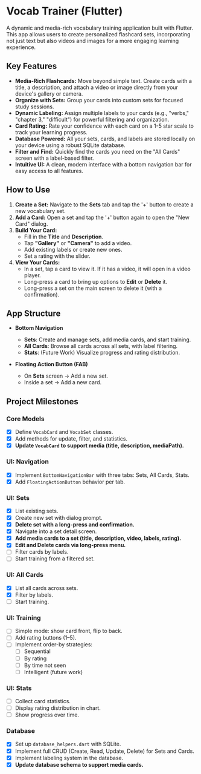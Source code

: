 # Vocab Trainer (Flutter)

A dynamic and media-rich vocabulary training application built with Flutter. This app allows users to create personalized flashcard sets, incorporating not just text but also videos and images for a more engaging learning experience.

## Key Features

- **Media-Rich Flashcards:** Move beyond simple text. Create cards with a title, a description, and attach a video or image directly from your device's gallery or camera.
- **Organize with Sets:** Group your cards into custom sets for focused study sessions.
- **Dynamic Labeling:** Assign multiple labels to your cards (e.g., "verbs," "chapter 3," "difficult") for powerful filtering and organization.
- **Card Rating:** Rate your confidence with each card on a 1-5 star scale to track your learning progress.
- **Database Powered:** All your sets, cards, and labels are stored locally on your device using a robust SQLite database.
- **Filter and Find:** Quickly find the cards you need on the "All Cards" screen with a label-based filter.
- **Intuitive UI:** A clean, modern interface with a bottom navigation bar for easy access to all features.

## How to Use

1.  **Create a Set:** Navigate to the **Sets** tab and tap the '+' button to create a new vocabulary set.
2.  **Add a Card:** Open a set and tap the '+' button again to open the "New Card" dialog.
3.  **Build Your Card:**
    *   Fill in the **Title** and **Description**.
    *   Tap **"Gallery"** or **"Camera"** to add a video.
    *   Add existing labels or create new ones.
    *   Set a rating with the slider.
4.  **View Your Cards:**
    *   In a set, tap a card to view it. If it has a video, it will open in a video player.
    *   Long-press a card to bring up options to **Edit** or **Delete** it.
    *   Long-press a set on the main screen to delete it (with a confirmation).

## App Structure

- **Bottom Navigation**
    - **Sets**: Create and manage sets, add media cards, and start training.
    - **All Cards**: Browse all cards across all sets, with label filtering.
    - **Stats**: (Future Work) Visualize progress and rating distribution.

- **Floating Action Button (FAB)**
    - On **Sets** screen → Add a new set.
    - Inside a set → Add a new card.

## Project Milestones

### Core Models
- [x] Define `VocabCard` and `VocabSet` classes.
- [x] Add methods for update, filter, and statistics.
- [x] **Update `VocabCard` to support media (title, description, mediaPath).**

### UI: Navigation
- [x] Implement `BottomNavigationBar` with three tabs: Sets, All Cards, Stats.
- [x] Add `FloatingActionButton` behavior per tab.

### UI: Sets
- [x] List existing sets.
- [x] Create new set with dialog prompt.
- [x] **Delete set with a long-press and confirmation.**
- [x] Navigate into a set detail screen.
- [x] **Add media cards to a set (title, description, video, labels, rating).**
- [x] **Edit and Delete cards via long-press menu.**
- [ ] Filter cards by labels.
- [ ] Start training from a filtered set.

### UI: All Cards
- [x] List all cards across sets.
- [x] Filter by labels.
- [ ] Start training.

### UI: Training
- [ ] Simple mode: show card front, flip to back.
- [ ] Add rating buttons (1–5).
- [ ] Implement order-by strategies:
    - [ ] Sequential
    - [ ] By rating
    - [ ] By time not seen
    - [ ] Intelligent (future work)

### UI: Stats
- [ ] Collect card statistics.
- [ ] Display rating distribution in chart.
- [ ] Show progress over time.

### Database
- [x] Set up `database_helpers.dart` with SQLite.
- [x] Implement full CRUD (Create, Read, Update, Delete) for Sets and Cards.
- [x] Implement labeling system in the database.
- [x] **Update database schema to support media cards.**
